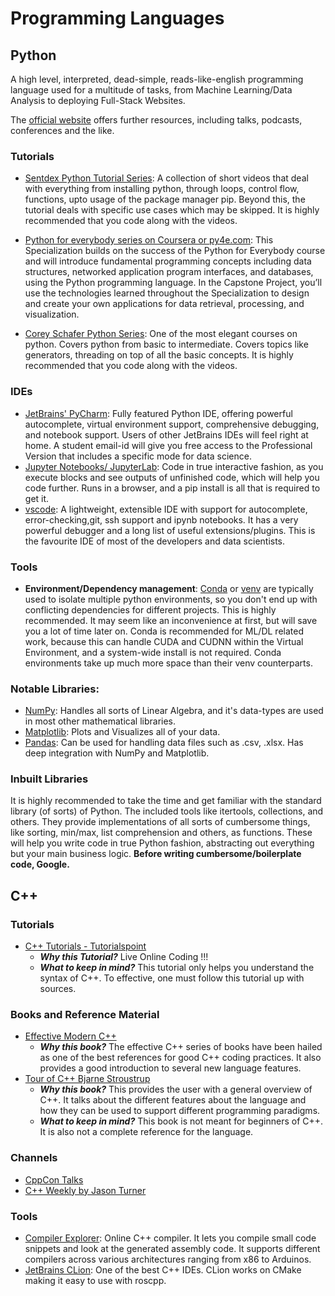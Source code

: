 # Programming Languages

## Python
A high level, interpreted, dead-simple, reads-like-english programming language used for a multitude of tasks, from Machine Learning/Data Analysis to deploying Full-Stack Websites.

The [official website](https://www.python.org/) offers further resources, including talks, podcasts, conferences and the like.

### Tutorials

* [Sentdex Python Tutorial Series](https://www.youtube.com/playlist?list=PLQVvvaa0QuDe8XSftW-RAxdo6OmaeL85M): A collection of short videos that deal with everything from installing python, through loops, control flow, functions, upto usage of the package manager pip. Beyond this, the tutorial deals with specific use cases which may be skipped. It is highly recommended that you code along with the videos.

* [Python for everybody series on Coursera or py4e.com](https://py4e.com): This Specialization builds on the success of the Python for Everybody course and will introduce fundamental programming concepts including data structures, networked application program interfaces, and databases, using the Python programming language. In the Capstone Project, you’ll use the technologies learned throughout the Specialization to design and create your own applications for data retrieval, processing, and visualization.

* [Corey Schafer Python Series](https://youtu.be/YYXdXT2l-Gg): One of the most elegant courses on python. Covers python from basic to intermediate.  Covers topics like generators, threading on top of all the basic concepts. It is highly recommended that you code along with the videos. 

### IDEs

* [JetBrains' PyCharm](https://www.jetbrains.com/pycharm/): Fully featured Python IDE, offering powerful autocomplete, virtual environment support, comprehensive debugging, and notebook support. Users of other JetBrains IDEs will feel right at home. A student email-id will give you free access to the Professional Version that includes a specific mode for data science.
* [Jupyter Notebooks/ JupyterLab](https://jupyter.org/): Code in true interactive fashion, as you execute blocks and see outputs of unfinished code, which will help you code further. Runs in a browser, and a pip install is all that is required to get it.
* [vscode](https://code.visualstudio.com/): A lightweight, extensible IDE with support for autocomplete, error-checking,git, ssh support and ipynb notebooks. It has a very powerful debugger and a long list of useful extensions/plugins. This is the favourite IDE of most of the developers and data scientists. 

### Tools

* **Environment/Dependency management**: [Conda](https://docs.conda.io/) or [venv](https://docs.python.org/3/library/venv.html) are typically used to isolate multiple python environments, so you don't end up with conflicting dependencies for different projects. This is highly recommended. It may seem like an inconvenience at first, but will save you a lot of time later on. Conda is recommended for ML/DL related work, because this can handle CUDA and CUDNN within the Virtual Environment, and a system-wide install is not required. Conda environments take up much more space than their venv counterparts.

### Notable Libraries:
* [NumPy](https://numpy.org/): Handles all sorts of Linear Algebra, and it's data-types are used in most other mathematical libraries.
* [Matplotlib](https://matplotlib.org/): Plots and Visualizes all of your data.
* [Pandas](https://pandas.pydata.org/): Can be used for handling data files such as .csv, .xlsx. Has deep integration with NumPy and Matplotlib.
### Inbuilt Libraries
It is highly recommended to take the time and get familiar with the standard library (of sorts) of Python. The included tools like itertools, collections, and others. They provide implementations of all sorts of cumbersome things, like sorting, min/max, list comprehension and others, as functions. These will help you write code in true Python fashion, abstracting out everything but your main business logic. 
**Before writing cumbersome/boilerplate code, Google.**

## C++

### Tutorials

* [C++ Tutorials - Tutorialspoint ](https://www.tutorialspoint.com/cplusplus/index.htm)
  * **_Why this Tutorial?_** Live Online Coding !!!
  * **_What to keep in mind?_** This tutorial only helps you understand the syntax of C++. To effective, one must follow this tutorial up with sources. 

### Books and Reference Material

* [Effective Modern C++](https://www.oreilly.com/library/view/effective-modern-c/9781491908419/)
  * **_Why this book?_** The effective C++ series of books have been hailed as one of the best references for good C++ coding practices. It also provides a good introduction to several new language features. 
* [Tour of C++ Bjarne Stroustrup](https://isocpp.org/tour)
  * **_Why this book?_** This provides the user with a general overview of C++. It talks about the different features about the language and how they can be used to support different programming paradigms.
  * **_What to keep in mind?_** This book is not meant for beginners of C++. It is also not a complete reference for the language.

### Channels

* [CppCon Talks](https://www.youtube.com/user/CppCon)
* [C++ Weekly by Jason Turner](https://www.youtube.com/user/lefticus1)

### Tools

* [Compiler Explorer](https://godbolt.org/): Online C++ compiler. It lets you compile small code snippets and look at the generated assembly code. It supports different compilers across various architectures ranging from x86 to Arduinos.
* [JetBrains CLion](https://www.jetbrains.com/clion/): One of the best C++ IDEs. CLion works on CMake making it easy to use with roscpp. 
